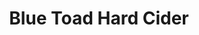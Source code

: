 ---
layout: '../../../layouts/Restaurant.astro'
title: Blue Toad Hard Cider
lng: -78.9252662
lat: 37.8769705
color: 'var(--brewery)'
type: brewery
address: 462 Winery Ln, Roseland, VA 22967
rating: 3.5
tags:
  - brewery
  - pub
  - craft ciders
---